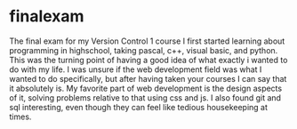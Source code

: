 # finalexam
The final exam for my Version Control 1 course
I first started learning about programming in highschool, taking pascal, c++, visual basic, and python. This was the turning point of having a good idea of what exactly i wanted to do with my life. I was unsure if the web development field was what I wanted to do specifically, but after having taken your courses I can say that it absolutely is. My favorite part of web development is the design aspects of it, solving problems relative to that using css and js. I also found git and sql interesting, even though they can feel like tedious housekeeping at times.
